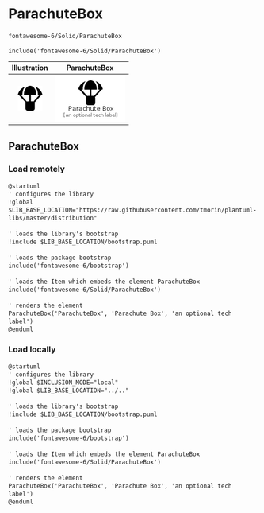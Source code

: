 # ParachuteBox


```text
fontawesome-6/Solid/ParachuteBox
```

```text
include('fontawesome-6/Solid/ParachuteBox')
```



| Illustration | ParachuteBox |
| :---: | :---: |
| ![illustration for Illustration](../../fontawesome-6/Solid/ParachuteBox.png) | ![illustration for ParachuteBox](../../fontawesome-6/Solid/ParachuteBox.Local.png) |




## ParachuteBox

### Load remotely
```plantuml
@startuml
' configures the library
!global $LIB_BASE_LOCATION="https://raw.githubusercontent.com/tmorin/plantuml-libs/master/distribution"

' loads the library's bootstrap
!include $LIB_BASE_LOCATION/bootstrap.puml

' loads the package bootstrap
include('fontawesome-6/bootstrap')

' loads the Item which embeds the element ParachuteBox
include('fontawesome-6/Solid/ParachuteBox')

' renders the element
ParachuteBox('ParachuteBox', 'Parachute Box', 'an optional tech label')
@enduml
```

### Load locally
```plantuml
@startuml
' configures the library
!global $INCLUSION_MODE="local"
!global $LIB_BASE_LOCATION="../.."

' loads the library's bootstrap
!include $LIB_BASE_LOCATION/bootstrap.puml

' loads the package bootstrap
include('fontawesome-6/bootstrap')

' loads the Item which embeds the element ParachuteBox
include('fontawesome-6/Solid/ParachuteBox')

' renders the element
ParachuteBox('ParachuteBox', 'Parachute Box', 'an optional tech label')
@enduml
```

